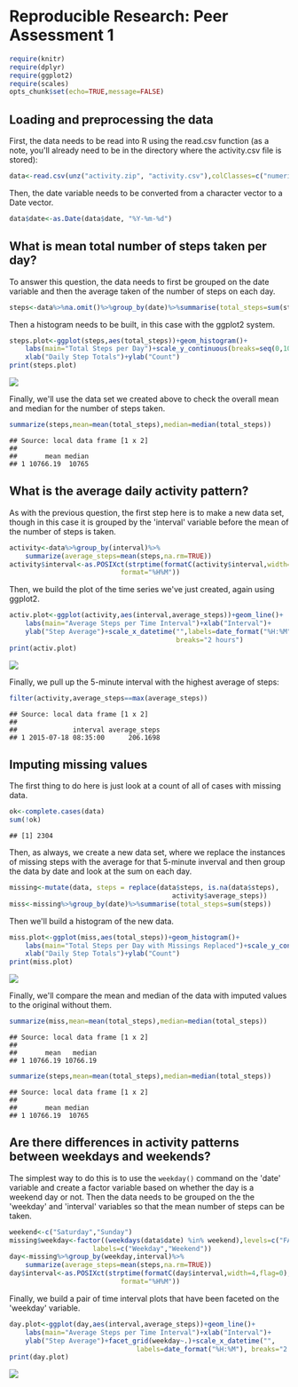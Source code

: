 # Reproducible Research: Peer Assessment 1

```r
require(knitr)
require(dplyr)
require(ggplot2)
require(scales)
opts_chunk$set(echo=TRUE,message=FALSE)
```

## Loading and preprocessing the data
First, the data needs to be read into R using the read.csv function (as a note, you'll already need to be in the directory where the activity.csv file is stored):

```r
data<-read.csv(unz("activity.zip", "activity.csv"),colClasses=c("numeric","character","numeric"))
```

Then, the date variable needs to be converted from a character vector to a Date vector.

```r
data$date<-as.Date(data$date, "%Y-%m-%d")
```

## What is mean total number of steps taken per day?
To answer this question, the data needs to first be grouped on the date variable and then the average taken of the number of steps on each day.

```r
steps<-data%>%na.omit()%>%group_by(date)%>%summarise(total_steps=sum(steps))
```
Then a histogram needs to be built, in this case with the ggplot2 system.

```r
steps.plot<-ggplot(steps,aes(total_steps))+geom_histogram()+
    labs(main="Total Steps per Day")+scale_y_continuous(breaks=seq(0,10,2))+
    xlab("Daily Step Totals")+ylab("Count")
print(steps.plot)
```

![](PA1_template_files/figure-html/stepsplot-1.png) 

Finally, we'll use the data set we created above to check the overall mean and median for the number of steps taken.

```r
summarize(steps,mean=mean(total_steps),median=median(total_steps))
```

```
## Source: local data frame [1 x 2]
## 
##       mean median
## 1 10766.19  10765
```

## What is the average daily activity pattern?
As with the previous question, the first step here is to make a new data set, though in this case it is grouped by the 'interval' variable before the mean of the number of steps is taken.

```r
activity<-data%>%group_by(interval)%>%
    summarize(average_steps=mean(steps,na.rm=TRUE))
activity$interval<-as.POSIXct(strptime(formatC(activity$interval,width=4,flag=0),
                            format="%H%M"))
```

Then, we build the plot of the time series we've just created, again using ggplot2.

```r
activ.plot<-ggplot(activity,aes(interval,average_steps))+geom_line()+
    labs(main="Average Steps per Time Interval")+xlab("Interval")+
    ylab("Step Average")+scale_x_datetime("",labels=date_format("%H:%M"),
                                          breaks="2 hours")
print(activ.plot)
```

![](PA1_template_files/figure-html/activplot-1.png) 

Finally, we pull up the 5-minute interval with the highest average of steps:

```r
filter(activity,average_steps==max(average_steps))
```

```
## Source: local data frame [1 x 2]
## 
##              interval average_steps
## 1 2015-07-18 08:35:00      206.1698
```


## Imputing missing values
The first thing to do here is just look at a count of all of cases with missing data.

```r
ok<-complete.cases(data)
sum(!ok)
```

```
## [1] 2304
```

Then, as always, we create a new data set, where we replace the instances of missing steps with the average for that 5-minute inverval and then group the data by date and look at the sum on each day.

```r
missing<-mutate(data, steps = replace(data$steps, is.na(data$steps), 
                                         activity$average_steps))
miss<-missing%>%group_by(date)%>%summarise(total_steps=sum(steps))
```
Then we'll build a histogram of the new data.

```r
miss.plot<-ggplot(miss,aes(total_steps))+geom_histogram()+
    labs(main="Total Steps per Day with Missings Replaced")+scale_y_continuous(breaks=seq(0,12,2))+
    xlab("Daily Step Totals")+ylab("Count")
print(miss.plot)
```

![](PA1_template_files/figure-html/plotcompare-1.png) 

Finally, we'll compare the mean and median of the data with imputed values to the original without them.

```r
summarize(miss,mean=mean(total_steps),median=median(total_steps))
```

```
## Source: local data frame [1 x 2]
## 
##       mean   median
## 1 10766.19 10766.19
```

```r
summarize(steps,mean=mean(total_steps),median=median(total_steps))
```

```
## Source: local data frame [1 x 2]
## 
##       mean median
## 1 10766.19  10765
```


## Are there differences in activity patterns between weekdays and weekends?
The simplest way to do this is to use the `weekday()` command on the 'date' variable and create a factor variable based on whether the day is a weekend day or not. Then the data needs to be grouped on the the 'weekday' and 'interval' variables so that the mean number of steps can be taken.

```r
weekend<-c("Saturday","Sunday")
missing$weekday<-factor((weekdays(data$date) %in% weekend),levels=c("FALSE","TRUE"),
                     labels=c("Weekday","Weekend"))
day<-missing%>%group_by(weekday,interval)%>%
    summarize(average_steps=mean(steps,na.rm=TRUE))
day$interval<-as.POSIXct(strptime(formatC(day$interval,width=4,flag=0),
                            format="%H%M"))
```

Finally, we build a pair of time interval plots that have been faceted on the 'weekday' variable.

```r
day.plot<-ggplot(day,aes(interval,average_steps))+geom_line()+
    labs(main="Average Steps per Time Interval")+xlab("Interval")+
    ylab("Step Average")+facet_grid(weekday~.)+scale_x_datetime("",
                                labels=date_format("%H:%M"), breaks="2 hours")
print(day.plot)
```

![](PA1_template_files/figure-html/dayplot-1.png) 
